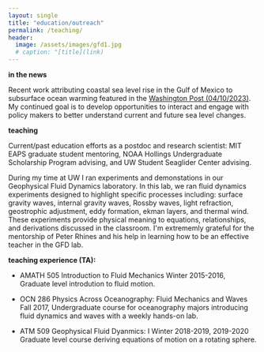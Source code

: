 ```yaml
---
layout: single
title: "education/outreach"
permalink: /teaching/
header:
  image: /assets/images/gfd1.jpg
  # caption: "[title](link)
---
```


**in the news** 

Recent work attributing coastal sea level rise in the Gulf of Mexico to subsurface ocean warming featured in the [Washington Post (04/10/2023)](https://www.washingtonpost.com/climate-environment/2023/04/10/sea-level-rise-southern-us/). My continued goal is to develop opportunities to interact and engage with policy makers to better understand current and future sea level changes.  

**teaching**

Current/past education efforts as a postdoc and research scientist: MIT EAPS graduate student mentoring, NOAA Hollings Undergraduate Scholarship Program advising, and UW Student Seaglider Center advising.    

During my time at UW I ran experiments and demonstations in our Geophysical Fluid Dynamics laboratory. In this lab, we ran fluid dynamics experiments designed to highlight specific processes including: surface gravity waves, internal gravity waves, Rossby waves, light refraction, geostrophic adjustment, eddy formation, ekman layers, and thermal wind. These experiments provide physical meaning to equations, relationships, and derivations discussed in the classroom. I'm extrememly grateful for the mentorship of Peter Rhines and his help in learning how to be an effective teacher in the GFD lab.

**teaching experience (TA):**

- AMATH 505 Introduction to Fluid Mechanics Winter 2015-2016, Graduate level introdution to fluid motion. 

- OCN 286 Physics Across Oceanography: Fluid Mechanics and Waves Fall 2017, Undergraduate course for oceanography majors introducing fluid dynamics and waves with a weekly hands-on lab. 

- ATM 509 Geophysical Fluid Dyanmics: I Winter 2018-2019, 2019-2020 Graduate level course deriving equations of motion on a rotating sphere. 
